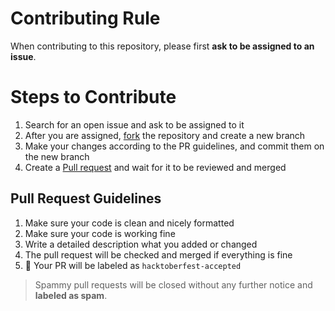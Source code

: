 # Contributing Rule

When contributing to this repository, please first **ask to be assigned to an issue**.

# Steps to Contribute

1. Search for an open issue and ask to be assigned to it
2. After you are assigned, [fork](https://docs.github.com/en/get-started/quickstart/fork-a-repo) the repository and create a new branch
3. Make your changes according to the PR guidelines, and commit them on the new branch
4. Create a [Pull request](https://docs.github.com/en/pull-requests/collaborating-with-pull-requests/proposing-changes-to-your-work-with-pull-requests/creating-a-pull-request) and wait for it to be reviewed and merged

## Pull Request Guidelines

1. Make sure your code is clean and nicely formatted
2. Make sure your code is working fine
3. Write a detailed description what you added or changed
4. The pull request will be checked and merged if everything is fine
5. :tada: Your PR will be labeled as `hacktoberfest-accepted`

> Spammy pull requests will be closed without any further notice and **labeled as spam**.
